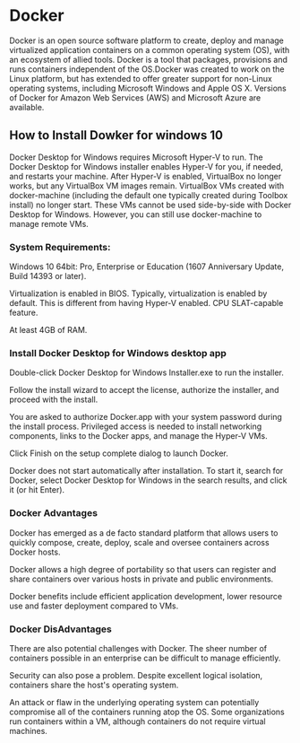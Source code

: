 # Docker

Docker is an open source software platform to create, deploy and manage virtualized application containers on a common operating system (OS), with an ecosystem of allied tools.
Docker is a tool that packages, provisions and runs containers independent of the OS.Docker was created to work on the Linux platform, but has extended to offer greater support for non-Linux operating systems, including Microsoft Windows and Apple OS X. Versions of Docker for Amazon Web Services (AWS) and Microsoft Azure are available.

## How to Install Dowker for windows 10

Docker Desktop for Windows requires Microsoft Hyper-V to run. The Docker Desktop for Windows installer enables Hyper-V for you, if needed, and restarts your machine. After Hyper-V is enabled, VirtualBox no longer works, but any VirtualBox VM images remain. VirtualBox VMs created with docker-machine (including the default one typically created during Toolbox install) no longer start. These VMs cannot be used side-by-side with Docker Desktop for Windows. However, you can still use docker-machine to manage remote VMs.

### System Requirements:

Windows 10 64bit: Pro, Enterprise or Education (1607 Anniversary Update, Build 14393 or later).

Virtualization is enabled in BIOS. Typically, virtualization is enabled by default. This is different from having Hyper-V enabled. 
CPU SLAT-capable feature.

At least 4GB of RAM.

### Install Docker Desktop for Windows desktop app

Double-click Docker Desktop for Windows Installer.exe to run the installer.

Follow the install wizard to accept the license, authorize the installer, and proceed with the install.

You are asked to authorize Docker.app with your system password during the install process. Privileged access is needed to install networking components, links to the Docker apps, and manage the Hyper-V VMs.

Click Finish on the setup complete dialog to launch Docker.

Docker does not start automatically after installation. To start it, search for Docker, select Docker Desktop for Windows in the search results, and click it (or hit Enter).

### Docker Advantages 

Docker has emerged as a de facto standard platform that allows users to quickly compose, create, deploy, scale and oversee containers across Docker hosts. 

Docker allows a high degree of portability so that users can register and share containers over various hosts in private and public environments. 

Docker benefits include efficient application development, lower resource use and faster deployment compared to VMs.

### Docker DisAdvantages

There are also potential challenges with Docker. The sheer number of containers possible in an enterprise can be difficult to manage efficiently.

Security can also pose a problem. Despite excellent logical isolation, containers share the host's operating system. 

An attack or flaw in the underlying operating system can potentially compromise all of the containers running atop the OS. 
Some organizations run containers within a VM, although containers do not require virtual machines.
